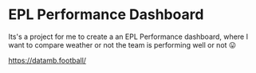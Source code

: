 # EPL Performance Dashboard
Its's a project for me to create a an EPL Performance dashboard, where I want to compare weather or not the team is performing well  or not 😛 

https://datamb.football/
